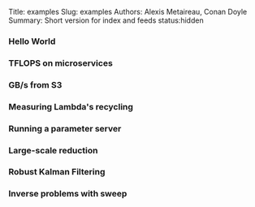 Title: examples
Slug: examples
Authors: Alexis Metaireau, Conan Doyle
Summary: Short version for index and feeds
status:hidden

### Hello World

### TFLOPS on microservices

### GB/s from S3

### Measuring Lambda's recycling

### Running a parameter server

### Large-scale reduction

### Robust Kalman Filtering

### Inverse problems with sweep



